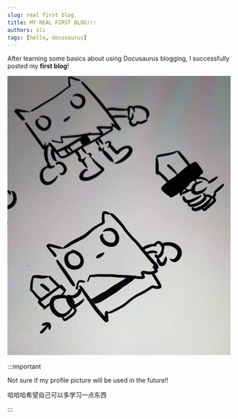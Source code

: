 ```yaml
---
slug: real first blog
title: MY REAL FIRST BLOG!!!
authors: sli
tags: [hello, docusaurus]
---
```


After learning some basics about using Docusaurus blogging, I successfully posted my **first blog**!

![Profile Picture](./picture.jpg)

:::important

Not sure if my profile picture will be used in the future!!

哈哈哈希望自己可以多学习一点东西

:::